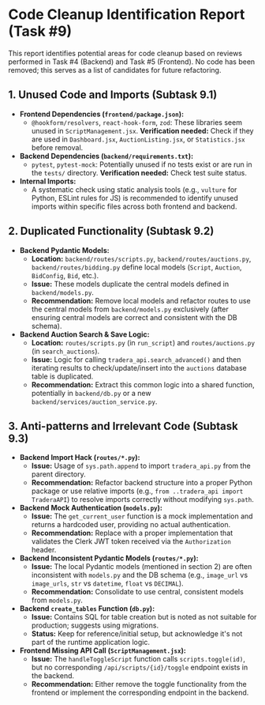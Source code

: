 # Code Cleanup Identification Report (Task #9)

This report identifies potential areas for code cleanup based on reviews performed in Task #4 (Backend) and Task #5 (Frontend). No code has been removed; this serves as a list of candidates for future refactoring.

## 1. Unused Code and Imports (Subtask 9.1)

- **Frontend Dependencies (`frontend/package.json`):**
    - `@hookform/resolvers`, `react-hook-form`, `zod`: These libraries seem unused in `ScriptManagement.jsx`. **Verification needed:** Check if they are used in `Dashboard.jsx`, `AuctionListing.jsx`, or `Statistics.jsx` before removal.
- **Backend Dependencies (`backend/requirements.txt`):**
    - `pytest`, `pytest-mock`: Potentially unused if no tests exist or are run in the `tests/` directory. **Verification needed:** Check test suite status.
- **Internal Imports:**
    - A systematic check using static analysis tools (e.g., `vulture` for Python, ESLint rules for JS) is recommended to identify unused imports within specific files across both frontend and backend.

## 2. Duplicated Functionality (Subtask 9.2)

- **Backend Pydantic Models:**
    - **Location:** `backend/routes/scripts.py`, `backend/routes/auctions.py`, `backend/routes/bidding.py` define local models (`Script`, `Auction`, `BidConfig`, `Bid`, etc.).
    - **Issue:** These models duplicate the central models defined in `backend/models.py`.
    - **Recommendation:** Remove local models and refactor routes to use the central models from `backend/models.py` exclusively (after ensuring central models are correct and consistent with the DB schema).
- **Backend Auction Search & Save Logic:**
    - **Location:** `routes/scripts.py` (in `run_script`) and `routes/auctions.py` (in `search_auctions`).
    - **Issue:** Logic for calling `tradera_api.search_advanced()` and then iterating results to check/update/insert into the `auctions` database table is duplicated.
    - **Recommendation:** Extract this common logic into a shared function, potentially in `backend/db.py` or a new `backend/services/auction_service.py`.

## 3. Anti-patterns and Irrelevant Code (Subtask 9.3)

- **Backend Import Hack (`routes/*.py`):**
    - **Issue:** Usage of `sys.path.append` to import `tradera_api.py` from the parent directory.
    - **Recommendation:** Refactor backend structure into a proper Python package or use relative imports (e.g., `from ..tradera_api import TraderaAPI`) to resolve imports correctly without modifying `sys.path`.
- **Backend Mock Authentication (`models.py`):**
    - **Issue:** The `get_current_user` function is a mock implementation and returns a hardcoded user, providing no actual authentication.
    - **Recommendation:** Replace with a proper implementation that validates the Clerk JWT token received via the `Authorization` header.
- **Backend Inconsistent Pydantic Models (`routes/*.py`):**
    - **Issue:** The local Pydantic models (mentioned in section 2) are often inconsistent with `models.py` and the DB schema (e.g., `image_url` vs `image_urls`, `str` vs `datetime`, `float` vs `DECIMAL`).
    - **Recommendation:** Consolidate to use central, consistent models from `models.py`.
- **Backend `create_tables` Function (`db.py`):**
    - **Issue:** Contains SQL for table creation but is noted as not suitable for production; suggests using migrations.
    - **Status:** Keep for reference/initial setup, but acknowledge it's not part of the runtime application logic.
- **Frontend Missing API Call (`ScriptManagement.jsx`):**
    - **Issue:** The `handleToggleScript` function calls `scripts.toggle(id)`, but no corresponding `/api/scripts/{id}/toggle` endpoint exists in the backend.
    - **Recommendation:** Either remove the toggle functionality from the frontend or implement the corresponding endpoint in the backend. 